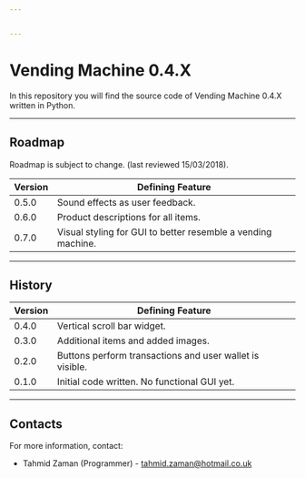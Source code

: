 ```yaml
---


---
```


<h1 id="vending-machine-0.4.x">Vending Machine 0.4.X</h1>
<p>In this repository you will find the source code of Vending Machine 0.4.X written in Python.</p>
<hr>
<h2 id="roadmap">Roadmap</h2>
<p>Roadmap is subject to change. (last reviewed 15/03/2018).</p>

<table>
<thead>
<tr>
<th>Version</th>
<th>Defining Feature</th>
</tr>
</thead>
<tbody>
<tr>
<td>0.5.0</td>
<td>Sound effects as user feedback.</td>
</tr>
<tr>
<td>0.6.0</td>
<td>Product descriptions for all items.</td>
</tr>
<tr>
<td>0.7.0</td>
<td>Visual styling for GUI to better resemble a vending machine.</td>
</tr>
</tbody>
</table><hr>
<h2 id="history">History</h2>

<table>
<thead>
<tr>
<th>Version</th>
<th>Defining Feature</th>
</tr>
</thead>
<tbody>
<tr>
<td>0.4.0</td>
<td>Vertical scroll bar widget.</td>
</tr>
<tr>
<td>0.3.0</td>
<td>Additional items and added images.</td>
</tr>
<tr>
<td>0.2.0</td>
<td>Buttons perform transactions and user wallet is visible.</td>
</tr>
<tr>
<td>0.1.0</td>
<td>Initial code written. No functional GUI yet.</td>
</tr>
</tbody>
</table><hr>
<h2 id="contacts">Contacts</h2>
<p>For more information, contact:</p>
<ul>
<li>Tahmid Zaman (Programmer) - <a href="mailto:tahmid.zaman@hotmail.co.uk">tahmid.zaman@hotmail.co.uk</a></li>
</ul>

